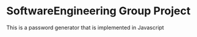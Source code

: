 # SoftwareEngineering Group Project


This is a password generator that is implemented in Javascript
